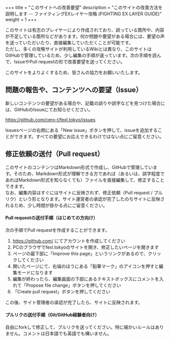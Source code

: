 +++
title = "このサイトへの改善要望"
description = "このサイトの改善方法を説明します -- ファイティングEXレイヤー攻略 (FIGHTING EX LAYER GUIDE)"
weight = 1
+++

このサイトは有志のプレイヤーにより作成されており、誤っている箇所や、内容が不足している箇所などがあります。何か問題や要望がある場合には、要望の声を送っていただいたり、直接編集していただくことが可能です。  
ただし、多くの攻略サイトが利用しているWikiとは異なり、このサイトはGitHubで管理しているため、少し編集の手順が違っています。次の手順を読んで、IssueやPull requestの形で改善要望を送ってください。

このサイトをよりよくするため、皆さんの協力をお願いいたします。

## 問題の報告や、コンテンツへの要望（Issue）

新しいコンテンツの要望がある場合や、記載の誤りや誤字などを見つけた場合には、GitHubのIssueにてお知らせください。

https://github.com/cero-t/fexl.tokyo/issues

Issuesページの右側にある「New issue」ボタンを押して、issueを追加することができます。すべての要望にお応えできるわけではない点にご留意ください。

## 修正依頼の送付（Pull request）

このサイトのコンテンツはMarkdown形式で作成し、GitHubで管理しています。そのため、Markdown形式が理解できる方であれば（あるいは、誤字程度であればMarkdown形式を知らなくても）ファイルを直接編集して、修正することできます。  
なお、編集内容はすぐにはサイトに反映されず、修正依頼（Pull request / プルリク）という形となります。サイト運営者の承認が完了したのちサイトに反映されるため、少し時間が掛かる点にご留意ください。

#### Pull requestの送付手順（はじめての方向け）

次の手順でPull requestを作成することができます。

1. https://github.com/ にてアカウントを作成してください
2. PCのブラウザでfexl.tokyoのサイトを開き、修正したいページを開きます
3. ページの最下部に「Improve this page」というリンクがあるので、クリックしてください
4. 開いたページにて、右端のほうにある「鉛筆マーク」のアイコンを押すと編集モードになります
5. 編集が終わったら、編集画面の下部にあるテキストボックスにコメントを入れて「Propose file change」ボタンを押してください
6. 「Create pull request」ボタンを押してください

この後、サイト管理者の承認が完了したら、サイトに反映されます。

#### プルリクの送付手順（Git/GitHub経験者向け）

自由にforkして修正して、プルリクを送ってください。特に細かいルールはありません。コメントは日本語でも英語でも構いません。
